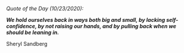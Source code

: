 *Quote of the Day (10/23/2020):*

_**We hold ourselves back in ways both big and small, by lacking self-confidence, by not raising our hands, and by pulling back when we should be leaning in.**_

Sheryl Sandberg